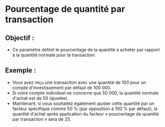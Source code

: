 # **Pourcentage de quantité par transaction**

## Objectif : 

- Ce paramètre définit le pourcentage de la quantité à acheter par rapport à la quantité normale pour la transaction.

## Exemple : 

- Vous avez reçu une transaction avec une quantité de 100 pour un compte d'investissement par défaut de 100 000. 
- Si votre compte individuel ne concerne que 50 000, la quantité normale d'achat est de 50 (ajustée). 
- Maintenant, si vous souhaitez également ajuster cette quantité par un facteur spécifique comme 50 % (par opposition à 100 % par défaut), la quantité d'achat après application du facteur « pourcentage de quantité par transaction » sera de 25. 

